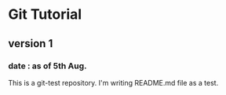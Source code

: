 # Git Tutorial

## version 1

### date : as of 5th Aug.

This is a git-test repository. 
I'm writing README.md file as a test.
